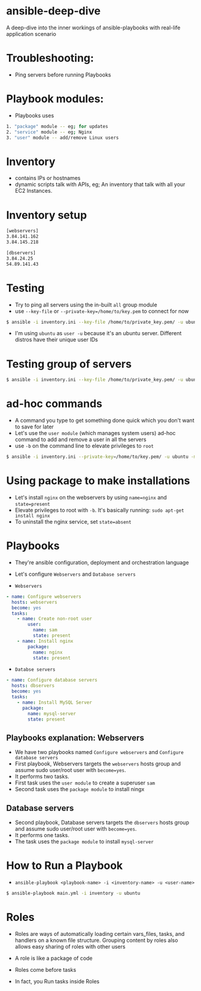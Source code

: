 # ansible-deep-dive
A deep-dive into the inner workings of ansible-playbooks with real-life application scenario

# Troubleshooting:
- Ping servers before running Playbooks

# Playbook modules:
- Playbooks uses
```bash
1. "package" module -- eg; for updates
2. "service" module -- eg; Nginx
3. "user" module -- add/remove Linux users
```

# Inventory
- contains IPs or hostnames
- dynamic scripts talk with APIs, eg; An inventory that talk with all your EC2 Instances.

# Inventory setup
```bash
[webservers]
3.84.141.162	
3.84.145.218	

[dbservers]
3.84.24.25
54.89.141.43
```

# Testing
- Try to ping all servers using the in-built `all` group module
- use `--key-file` or `--private-key=/home/to/key.pem` to connect for now
```bash
$ ansible -i inventory.ini --key-file /home/to/private_key.pem/ -u ubuntu -m ping all
```
- I'm using `ubuntu` as `user -u` because it's an ubuntu server. Different distros have their unique user IDs

# Testing group of servers
```bash
$ ansible -i inventory.ini --key-file /home/to/private_key.pem/ -u ubuntu -m ping webservers
```

# ad-hoc commands
- A command you type to get something done quick which you don't want to save for later
- Let's use the `user module` (which manages system users) ad-hoc command to add and remove a user in all the servers
- use `-b` on the command line to elevate privileges to `root`
```bash
$ ansible -i inventory.ini --private-key=/home/to/key.pem/ -u ubuntu -m user -a "name=sam  state=present" all
``` 

# Using package to make installations
- Let's install `nginx` on the webservers by using `name=nginx` and `state=present`
- Elevate privileges to root with `-b`. It's basically running: `sudo apt-get install nginx`
- To uninstall the nginx service, set `state=absent`

# Playbooks
- They're ansible configuration, deployment and orchestration language
- Let's configure `Webservers` and `Database servers`

- `Webservers`
```yml
- name: Configure webservers
  hosts: webservers
  become: yes
  tasks:
    - name: Create non-root user
        user:
          name: sam
          state: present
    - name: Install nginx
        package:
          name: nginx
          state: present
```
- `Databse servers`
```yml
- name: Configure database servers
  hosts: dbservers
  become: yes
  tasks:
    - name: Install MySQL Server
      package:
        name: mysql-server
        state: present 
```
## Playbooks explanation: Webservers
- We have two playbooks named `Configure webservers` and `Configure database servers`
- First playbook, Webservers targets the `webservers` hosts group and assume sudo user/root user with `become=yes`.
- It performs two tasks. 
- First task uses the `user module` to create a superuser `sam`
- Second task uses the `package module` to install ningx

## Database servers
- Second playbook, Database servers targets the `dbservers` hosts group and assume sudo user/root user with `become=yes`.
- It performs one tasks. 
- The task uses the `package module` to install `mysql-server`

# How to Run a Playbook
- `ansible-playbook <playbook-name> -i <inventory-name> -u <user-name>`
```bash
$ ansible-playbook main.yml -i inventory -u ubuntu
```

# Roles
- Roles are ways of automatically loading certain vars_files, tasks, and handlers on a known file structure. Grouping content by roles also allows easy sharing of roles with other users

- A role is like a package of code 

- Roles come before tasks

- In fact, you Run tasks inside Roles
